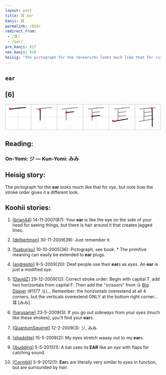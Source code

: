 ```yaml
---
layout: post
title: 耳 ear
kanji: 耳
permalink: /818/
redirect_from:
 - /耳/
 - /ear/
pre_kanji: 817
nex_kanji: 819
heisig: "The pictograph for the <b>ear</b> looks much like that for <i>eye</i>, but note how the stroke order gives it a different look."
---
```


## `ear`

## [6]

<div class="stroke"><img src="../images/E880B3.png" /></div>

## Reading:

### On-Yomi: ジ &mdash; Kun-Yomi: みみ

## Heisig story:

The pictograph for the <b>ear</b> looks much like that for <i>eye</i>, but note how the stroke order gives it a different look.

## Koohii stories:

1) [<a href="http://kanji.koohii.com/profile/brian44">brian44</a>] 14-11-2007(87): Your<strong> ear</strong> is like the eye on the side of your head for seeing things, but there is hair around it that creates jagged lines.

2) [<a href="http://kanji.koohii.com/profile/delbertmon">delbertmon</a>] 30-11-2009(39): Just remember it.

3) [<a href="http://kanji.koohii.com/profile/fuaburisu">fuaburisu</a>] 10-10-2005(36): Pictograph, see book. * The primitive meaning can easily be extended to<strong> ear</strong> plugs.

4) [<a href="http://kanji.koohii.com/profile/andresito">andresito</a>] 9-5-2009(20): Deaf people use their<strong> ear</strong>s as <em>eyes</em>. An<strong> ear</strong> is just a modified <em>eye</em>.

5) [<a href="http://kanji.koohii.com/profile/DavidZ">DavidZ</a>] 29-12-2009(12): Correct stroke order: Begin with capital T, add two horizontals from capital F. Then add the &quot;scissors&quot; from 斗 <a href="../1177">Big Dipper</a> (#1177 斗)... Remember: the horizontals overextend at all 4 corners, but the verticals overextend ONLY at the bottom right corner... 耳 [みみ].

6) [<a href="http://kanji.koohii.com/profile/harusame">harusame</a>] 23-5-2009(3): If you go out <em>sideways</em> from your <em>eyes</em> (much like these strokes), you&#039;ll find your<strong> ear</strong>s.

7) [<a href="http://kanji.koohii.com/profile/QuantumSquirrel">QuantumSquirrel</a>] 12-2-2009(3): ジ, みみ.

8) [<a href="http://kanji.koohii.com/profile/shadolite">shadolite</a>] 15-5-2008(2): My eyes stretch waaay out to my<strong> ear</strong>s.

9) [<a href="http://kanji.koohii.com/profile/jbudding">jbudding</a>] 5-5-2013(1): A bat uses its<strong> EAR</strong> like an <em>eye</em> with flaps for catching sound.

10) [<a href="http://kanji.koohii.com/profile/Cormbit">Cormbit</a>] 5-9-2012(1): <strong>Ear</strong>s are literally very similar to <em>eyes</em> in function, but are surrounded by <em>hair</em>.
